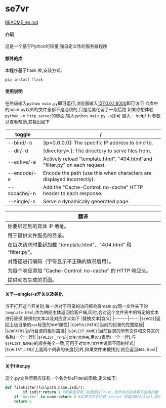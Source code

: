 # se7vr
[README_en.md](https://github.com/AIMAI3PIKUSERU/se7vr/blob/master/README_en.md)
#### 介绍
这是一个基于Python的轻量,强自定义性的服务器程序

#### 额外的库
本程序基于flask 库,安装方式:

```shell
pip install flask
```

#### 使用说明

在终端输入`python main.py`即可运行,浏览器输入[127.0.0.1:8000](http://127.0.0.1:8000)即可访问
仓库中的main.py以外的文件全都不是必须的,只是给美化留了一条后路
如果你想体验 `python -m http.server`的界面,输入`python main.py -s`即可
键入 --help/-h 参数以查看帮助,其输出如下

|toggle|/|
|------|-|
| --bind/-b   |[ip=0.0.0.0]: The specific IP address to bind to.|
| --dir/-d    |[directory=.]: The directory to serve files from.|
| --active/-a |Actively reload "template.html", "404.html"and "filter.py" on each request.|
| --encode/-e |Encode the path (use this when characters are displayed incorrectly).|
| --nocache/-n|Add the "Cache-Control: no-cache" HTTP header to each response.|
| --single/-s |Serve a dynamically generated page.|

|翻译|
|----|
|你要绑定到的具体 IP 地址。|
|用于提供文件服务的目录。|
|在每次请求时重新加载 "template.html"、"404.html" 和 "filter.py"。|
|对路径进行编码（字符显示不正确的情况启用）。|
|为每个响应添加 "Cache-Control: no-cache" 的 HTTP 响应头。|
|提供动态生成的页面。|

#### 关于--single/-s开关以及美化
当不打开这个开关时,每一次对于目录的访问都会将main.py同一文件夹下的`template.html`,作为响应主体返回给客户端,同时,会对这个文件夹中的特定的文本进行替换,替换的文本以及对应含义如下
|替换文本|含义|
|-------|----|
|`${#CD}`|返回上级目录的`<a>`标签的href属性|
|`${#FULLPATH}`|当前的目录的完整路径|
|`${#PATH}`|运行目录的相对路径|
|`${#LIST_NAME}`|当前目录的所有文件和文件夹的名称(一个一行)|
|`${#LIST_TYPE}`|`文件/文件夹`,用`0/1`表示(一个一行),与`${#LIST_NAME}`的顺序完全一致,可用于对`文件/文件夹`设置不同的样式|
|`${#LIST_LEN}`|上面两个列表的长度|另外,如果文件未被找到,则会返回`404.html`|

---

#### 关于filter.py
这个.py文件里面应该有一个名为fileFilter的函数,定义如下:
```python
def fileFilter(fullpath,name,isdir):
    	if isdir:return 1 #如果是目录,则返回1(True),则所有的目录都不会被拦截
	if 'secret' in name:return 0 #如果文件名中有'secret'则返回0(False),即拦截这个文件
	return 1
```

